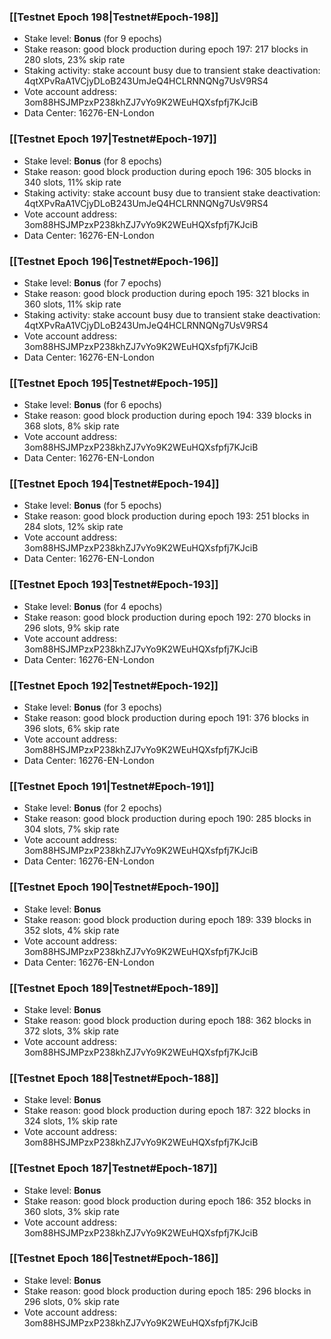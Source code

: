### [[Testnet Epoch 198|Testnet#Epoch-198]]
* Stake level: **Bonus** (for 9 epochs)
* Stake reason: good block production during epoch 197: 217 blocks in 280 slots, 23% skip rate
* Staking activity: stake account busy due to transient stake deactivation: 4qtXPvRaA1VCjyDLoB243UmJeQ4HCLRNNQNg7UsV9RS4
* Vote account address: 3om88HSJMPzxP238khZJ7vYo9K2WEuHQXsfpfj7KJciB
* Data Center: 16276-EN-London
### [[Testnet Epoch 197|Testnet#Epoch-197]]
* Stake level: **Bonus** (for 8 epochs)
* Stake reason: good block production during epoch 196: 305 blocks in 340 slots, 11% skip rate
* Staking activity: stake account busy due to transient stake deactivation: 4qtXPvRaA1VCjyDLoB243UmJeQ4HCLRNNQNg7UsV9RS4
* Vote account address: 3om88HSJMPzxP238khZJ7vYo9K2WEuHQXsfpfj7KJciB
* Data Center: 16276-EN-London
### [[Testnet Epoch 196|Testnet#Epoch-196]]
* Stake level: **Bonus** (for 7 epochs)
* Stake reason: good block production during epoch 195: 321 blocks in 360 slots, 11% skip rate
* Staking activity: stake account busy due to transient stake deactivation: 4qtXPvRaA1VCjyDLoB243UmJeQ4HCLRNNQNg7UsV9RS4
* Vote account address: 3om88HSJMPzxP238khZJ7vYo9K2WEuHQXsfpfj7KJciB
* Data Center: 16276-EN-London
### [[Testnet Epoch 195|Testnet#Epoch-195]]
* Stake level: **Bonus** (for 6 epochs)
* Stake reason: good block production during epoch 194: 339 blocks in 368 slots, 8% skip rate
* Vote account address: 3om88HSJMPzxP238khZJ7vYo9K2WEuHQXsfpfj7KJciB
* Data Center: 16276-EN-London
### [[Testnet Epoch 194|Testnet#Epoch-194]]
* Stake level: **Bonus** (for 5 epochs)
* Stake reason: good block production during epoch 193: 251 blocks in 284 slots, 12% skip rate
* Vote account address: 3om88HSJMPzxP238khZJ7vYo9K2WEuHQXsfpfj7KJciB
* Data Center: 16276-EN-London
### [[Testnet Epoch 193|Testnet#Epoch-193]]
* Stake level: **Bonus** (for 4 epochs)
* Stake reason: good block production during epoch 192: 270 blocks in 296 slots, 9% skip rate
* Vote account address: 3om88HSJMPzxP238khZJ7vYo9K2WEuHQXsfpfj7KJciB
* Data Center: 16276-EN-London
### [[Testnet Epoch 192|Testnet#Epoch-192]]
* Stake level: **Bonus** (for 3 epochs)
* Stake reason: good block production during epoch 191: 376 blocks in 396 slots, 6% skip rate
* Vote account address: 3om88HSJMPzxP238khZJ7vYo9K2WEuHQXsfpfj7KJciB
* Data Center: 16276-EN-London
### [[Testnet Epoch 191|Testnet#Epoch-191]]
* Stake level: **Bonus** (for 2 epochs)
* Stake reason: good block production during epoch 190: 285 blocks in 304 slots, 7% skip rate
* Vote account address: 3om88HSJMPzxP238khZJ7vYo9K2WEuHQXsfpfj7KJciB
* Data Center: 16276-EN-London
### [[Testnet Epoch 190|Testnet#Epoch-190]]
* Stake level: **Bonus**
* Stake reason: good block production during epoch 189: 339 blocks in 352 slots, 4% skip rate
* Vote account address: 3om88HSJMPzxP238khZJ7vYo9K2WEuHQXsfpfj7KJciB
* Data Center: 16276-EN-London
### [[Testnet Epoch 189|Testnet#Epoch-189]]
* Stake level: **Bonus**
* Stake reason: good block production during epoch 188: 362 blocks in 372 slots, 3% skip rate
* Vote account address: 3om88HSJMPzxP238khZJ7vYo9K2WEuHQXsfpfj7KJciB
### [[Testnet Epoch 188|Testnet#Epoch-188]]
* Stake level: **Bonus**
* Stake reason: good block production during epoch 187: 322 blocks in 324 slots, 1% skip rate
* Vote account address: 3om88HSJMPzxP238khZJ7vYo9K2WEuHQXsfpfj7KJciB
### [[Testnet Epoch 187|Testnet#Epoch-187]]
* Stake level: **Bonus**
* Stake reason: good block production during epoch 186: 352 blocks in 360 slots, 3% skip rate
* Vote account address: 3om88HSJMPzxP238khZJ7vYo9K2WEuHQXsfpfj7KJciB
### [[Testnet Epoch 186|Testnet#Epoch-186]]
* Stake level: **Bonus**
* Stake reason: good block production during epoch 185: 296 blocks in 296 slots, 0% skip rate
* Vote account address: 3om88HSJMPzxP238khZJ7vYo9K2WEuHQXsfpfj7KJciB